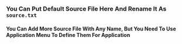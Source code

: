 ### You Can Put Default Source File Here And Rename It As `source.txt`

#### You Can Add More Source File With Any Name, But You Need To Use Application Menu To Define Them For Application